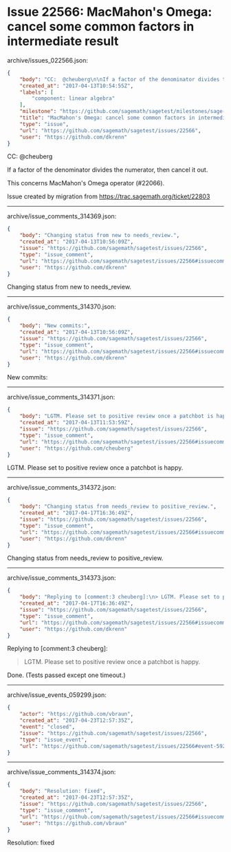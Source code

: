 # Issue 22566: MacMahon's Omega: cancel some common factors in intermediate result

archive/issues_022566.json:
```json
{
    "body": "CC:  @cheuberg\n\nIf a factor of the denominator divides the numerator, then cancel it out.\n\nThis concerns MacMahon's Omega operator (#22066).\n\nIssue created by migration from https://trac.sagemath.org/ticket/22803\n\n",
    "created_at": "2017-04-13T10:54:55Z",
    "labels": [
        "component: linear algebra"
    ],
    "milestone": "https://github.com/sagemath/sagetest/milestones/sage-8.0",
    "title": "MacMahon's Omega: cancel some common factors in intermediate result",
    "type": "issue",
    "url": "https://github.com/sagemath/sagetest/issues/22566",
    "user": "https://github.com/dkrenn"
}
```
CC:  @cheuberg

If a factor of the denominator divides the numerator, then cancel it out.

This concerns MacMahon's Omega operator (#22066).

Issue created by migration from https://trac.sagemath.org/ticket/22803





---

archive/issue_comments_314369.json:
```json
{
    "body": "Changing status from new to needs_review.",
    "created_at": "2017-04-13T10:56:09Z",
    "issue": "https://github.com/sagemath/sagetest/issues/22566",
    "type": "issue_comment",
    "url": "https://github.com/sagemath/sagetest/issues/22566#issuecomment-314369",
    "user": "https://github.com/dkrenn"
}
```

Changing status from new to needs_review.



---

archive/issue_comments_314370.json:
```json
{
    "body": "New commits:",
    "created_at": "2017-04-13T10:56:09Z",
    "issue": "https://github.com/sagemath/sagetest/issues/22566",
    "type": "issue_comment",
    "url": "https://github.com/sagemath/sagetest/issues/22566#issuecomment-314370",
    "user": "https://github.com/dkrenn"
}
```

New commits:



---

archive/issue_comments_314371.json:
```json
{
    "body": "LGTM. Please set to positive review once a patchbot is happy.",
    "created_at": "2017-04-13T11:53:59Z",
    "issue": "https://github.com/sagemath/sagetest/issues/22566",
    "type": "issue_comment",
    "url": "https://github.com/sagemath/sagetest/issues/22566#issuecomment-314371",
    "user": "https://github.com/cheuberg"
}
```

LGTM. Please set to positive review once a patchbot is happy.



---

archive/issue_comments_314372.json:
```json
{
    "body": "Changing status from needs_review to positive_review.",
    "created_at": "2017-04-17T16:36:49Z",
    "issue": "https://github.com/sagemath/sagetest/issues/22566",
    "type": "issue_comment",
    "url": "https://github.com/sagemath/sagetest/issues/22566#issuecomment-314372",
    "user": "https://github.com/dkrenn"
}
```

Changing status from needs_review to positive_review.



---

archive/issue_comments_314373.json:
```json
{
    "body": "Replying to [comment:3 cheuberg]:\n> LGTM. Please set to positive review once a patchbot is happy.\n\nDone. (Tests passed except one timeout.)",
    "created_at": "2017-04-17T16:36:49Z",
    "issue": "https://github.com/sagemath/sagetest/issues/22566",
    "type": "issue_comment",
    "url": "https://github.com/sagemath/sagetest/issues/22566#issuecomment-314373",
    "user": "https://github.com/dkrenn"
}
```

Replying to [comment:3 cheuberg]:
> LGTM. Please set to positive review once a patchbot is happy.

Done. (Tests passed except one timeout.)



---

archive/issue_events_059299.json:
```json
{
    "actor": "https://github.com/vbraun",
    "created_at": "2017-04-23T12:57:35Z",
    "event": "closed",
    "issue": "https://github.com/sagemath/sagetest/issues/22566",
    "type": "issue_event",
    "url": "https://github.com/sagemath/sagetest/issues/22566#event-59299"
}
```



---

archive/issue_comments_314374.json:
```json
{
    "body": "Resolution: fixed",
    "created_at": "2017-04-23T12:57:35Z",
    "issue": "https://github.com/sagemath/sagetest/issues/22566",
    "type": "issue_comment",
    "url": "https://github.com/sagemath/sagetest/issues/22566#issuecomment-314374",
    "user": "https://github.com/vbraun"
}
```

Resolution: fixed
